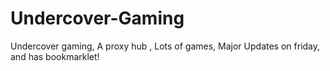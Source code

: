 # Undercover-Gaming
Undercover gaming, A proxy hub , Lots of games, Major Updates on friday, and has bookmarklet!
